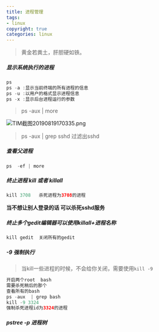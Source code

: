 ```yaml
---
title: 进程管理
tags: 
- linux
copyright: true
categories: linux
---
```




<blockquote class="blockquote-center">黄金若粪土，肝胆硬如铁。</blockquote>

<!-- more -->

##### 显示系统执行的进程
```Java
ps 
ps -a :显示当前终端的所有进程的信息
ps -u :以用户的格式显示进程信息
ps -x :显示后台进程运行的参数 
```

>  ps -aux | more 

![TIM截图20190819170335.png](https://upload-images.jianshu.io/upload_images/2953304-73abba681369755e.png?imageMogr2/auto-orient/strip%7CimageView2/2/w/1240)


> ps -aux | grep sshd  过滤出sshd


##### 查看父进程
```Java
ps  -ef | more  
```

##### 终止进程 kill  或者  killall 
```Java
kill 3708   杀死进程为3708的进程
```
**当不想让别人登录的话 可以杀死sshd服务**  



##### 终止多个gedit编辑器可以使用killall+进程名称
```Java
kill gedit  关闭所有的gedit 
```




##### -9 强制执行
> 当kill一些进程的时候，不会给你关闭，需要使用`kill -9 `

```Java
开启两个root  bash 
需要杀死稍后的那个
查看所有的bash 
ps -aux  | grep bash
kill -9 3324 
强制杀死进程id为3324的进程
```



##### pstree -p  进程树 
